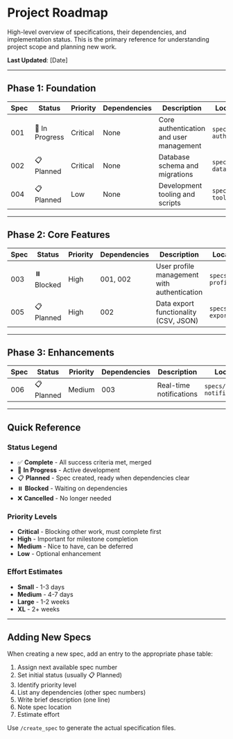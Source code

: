 # Project Roadmap

High-level overview of specifications, their dependencies, and implementation status. This is the primary reference for understanding project scope and planning new work.

**Last Updated**: [Date]

---

## Phase 1: Foundation

| Spec | Status | Priority | Dependencies | Description | Location | Effort |
|------|--------|----------|--------------|-------------|----------|--------|
| 001 | 🚧 In Progress | Critical | None | Core authentication and user management | `specs/001-auth/` | Large |
| 002 | 📋 Planned | Critical | None | Database schema and migrations | `specs/002-database/` | Medium |
| 004 | 📋 Planned | Low | None | Development tooling and scripts | `specs/004-tooling/` | Small |

---

## Phase 2: Core Features

| Spec | Status | Priority | Dependencies | Description | Location | Effort |
|------|--------|----------|--------------|-------------|----------|--------|
| 003 | ⏸️ Blocked | High | 001, 002 | User profile management with authentication | `specs/003-profiles/` | Medium |
| 005 | 📋 Planned | High | 002 | Data export functionality (CSV, JSON) | `specs/005-export/` | Small |

---

## Phase 3: Enhancements

| Spec | Status | Priority | Dependencies | Description | Location | Effort |
|------|--------|----------|--------------|-------------|----------|--------|
| 006 | 📋 Planned | Medium | 003 | Real-time notifications | `specs/006-notifications/` | Large |

---

## Quick Reference

### Status Legend
- ✅ **Complete** - All success criteria met, merged
- 🚧 **In Progress** - Active development
- 📋 **Planned** - Spec created, ready when dependencies clear
- ⏸️ **Blocked** - Waiting on dependencies
- ❌ **Cancelled** - No longer needed

### Priority Levels
- **Critical** - Blocking other work, must complete first
- **High** - Important for milestone completion
- **Medium** - Nice to have, can be deferred
- **Low** - Optional enhancement

### Effort Estimates
- **Small** - 1-3 days
- **Medium** - 4-7 days
- **Large** - 1-2 weeks
- **XL** - 2+ weeks

---

## Adding New Specs

When creating a new spec, add an entry to the appropriate phase table:

1. Assign next available spec number
2. Set initial status (usually 📋 Planned)
3. Identify priority level
4. List any dependencies (other spec numbers)
5. Write brief description (one line)
6. Note spec location
7. Estimate effort

Use `/create_spec` to generate the actual specification files.
